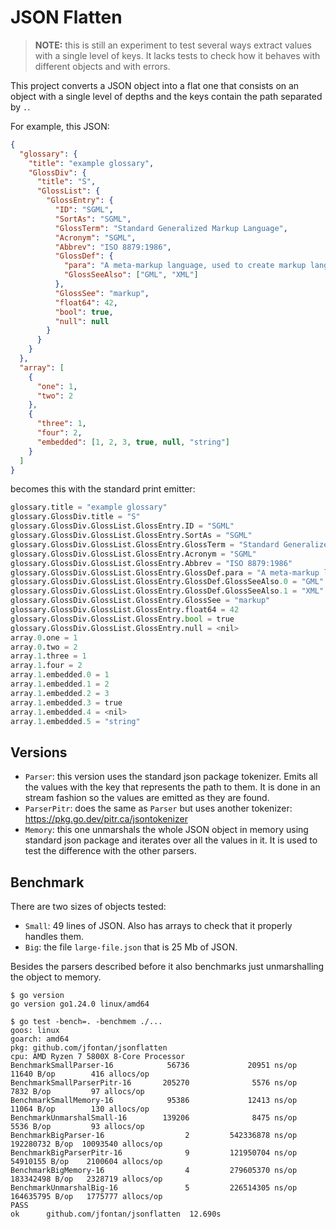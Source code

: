 # JSON Flatten

> **NOTE:** this is still an experiment to test several ways extract values with a single level of keys. It lacks tests to check how it behaves with different objects and with errors.

This project converts a JSON object into a flat one that consists on an object with a single level of depths and the keys contain the path separated by `.`.

For example, this JSON:

```json
{
  "glossary": {
    "title": "example glossary",
    "GlossDiv": {
      "title": "S",
      "GlossList": {
        "GlossEntry": {
          "ID": "SGML",
          "SortAs": "SGML",
          "GlossTerm": "Standard Generalized Markup Language",
          "Acronym": "SGML",
          "Abbrev": "ISO 8879:1986",
          "GlossDef": {
            "para": "A meta-markup language, used to create markup languages such as DocBook.",
            "GlossSeeAlso": ["GML", "XML"]
          },
          "GlossSee": "markup",
          "float64": 42,
          "bool": true,
          "null": null
        }
      }
    }
  },
  "array": [
    {
      "one": 1,
      "two": 2
    },
    {
      "three": 1,
      "four": 2,
      "embedded": [1, 2, 3, true, null, "string"]
    }
  ]
}
```

becomes this with the standard print emitter:

```python
glossary.title = "example glossary"
glossary.GlossDiv.title = "S"
glossary.GlossDiv.GlossList.GlossEntry.ID = "SGML"
glossary.GlossDiv.GlossList.GlossEntry.SortAs = "SGML"
glossary.GlossDiv.GlossList.GlossEntry.GlossTerm = "Standard Generalized Markup Language"
glossary.GlossDiv.GlossList.GlossEntry.Acronym = "SGML"
glossary.GlossDiv.GlossList.GlossEntry.Abbrev = "ISO 8879:1986"
glossary.GlossDiv.GlossList.GlossEntry.GlossDef.para = "A meta-markup language, used to create markup languages such as DocBook."
glossary.GlossDiv.GlossList.GlossEntry.GlossDef.GlossSeeAlso.0 = "GML"
glossary.GlossDiv.GlossList.GlossEntry.GlossDef.GlossSeeAlso.1 = "XML"
glossary.GlossDiv.GlossList.GlossEntry.GlossSee = "markup"
glossary.GlossDiv.GlossList.GlossEntry.float64 = 42
glossary.GlossDiv.GlossList.GlossEntry.bool = true
glossary.GlossDiv.GlossList.GlossEntry.null = <nil>
array.0.one = 1
array.0.two = 2
array.1.three = 1
array.1.four = 2
array.1.embedded.0 = 1
array.1.embedded.1 = 2
array.1.embedded.2 = 3
array.1.embedded.3 = true
array.1.embedded.4 = <nil>
array.1.embedded.5 = "string"
```

## Versions

- `Parser`: this version uses the standard json package tokenizer. Emits all the values with the key that represents the path to them. It is done in an stream fashion so the values are emitted as they are found.
- `ParserPitr`: does the same as `Parser` but uses another tokenizer: https://pkg.go.dev/pitr.ca/jsontokenizer
- `Memory`: this one unmarshals the whole JSON object in memory using standard json package and iterates over all the values in it. It is used to test the difference with the other parsers.

## Benchmark

There are two sizes of objects tested:

- `Small`: 49 lines of JSON. Also has arrays to check that it properly handles them.
- `Big`: the file `large-file.json` that is 25 Mb of JSON.

Besides the parsers described before it also benchmarks just unmarshalling the object to memory.

```
$ go version
go version go1.24.0 linux/amd64

$ go test -bench=. -benchmem ./...
goos: linux
goarch: amd64
pkg: github.com/jfontan/jsonflatten
cpu: AMD Ryzen 7 5800X 8-Core Processor
BenchmarkSmallParser-16            56736             20951 ns/op           11640 B/op        416 allocs/op
BenchmarkSmallParserPitr-16       205270              5576 ns/op            7832 B/op         97 allocs/op
BenchmarkSmallMemory-16            95386             12413 ns/op           11064 B/op        130 allocs/op
BenchmarkUnmarshalSmall-16        139206              8475 ns/op            5536 B/op         93 allocs/op
BenchmarkBigParser-16                  2         542336878 ns/op        192280732 B/op  10093540 allocs/op
BenchmarkBigParserPitr-16              9         121950704 ns/op        54910155 B/op    2100604 allocs/op
BenchmarkBigMemory-16                  4         279605370 ns/op        183342498 B/op   2328719 allocs/op
BenchmarkUnmarshalBig-16               5         226514305 ns/op        164635795 B/op   1775777 allocs/op
PASS
ok      github.com/jfontan/jsonflatten  12.690s
```
